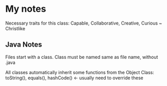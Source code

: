 # My notes
Necessary traits for this class: Capable, Collaborative, Creative, Curious ~ Christlike


## Java Notes
Files start with a class. Class must be named same as file name, without .java

All classes automatically inherit some functions from the Object Class: 
  toString(), equals(), hashCode() <- usually need to override these
